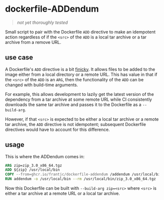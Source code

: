 # dockerfile-ADDendum

> _not yet thoroughly tested_

Small script to pair with the Dockerfile `ADD` directive to make an idempotent action regardless of if the `<src>` of the `ADD` is a local tar archive or a tar archive from a remove URL.

## use case

A Dockerfile's `ADD` directive is a bit [finicky](https://docs.docker.com/engine/reference/builder/#add). It allows files to be added to the image either from a local directory or a remote URL. This has value in that if the `<src>` of the `ADD` is an `ARG`, then the functionality of the `ADD` can be changed with build-time arguments.

For example, this allows development to lazily get the latest version of the dependency from a tar archive at some remote URL while CI consistently downloads the same tar archive and passes it to the Dockerfile as a `--build-arg`.

However, if that `<src>` is expected to be either a local tar archive or a remote tar archive, the `ADD` directive is not idempotent; subsequent Dockerfile directives would have to account for this difference.

## usage

This is where the ADDendum comes in:

```Dockerfile
ARG zip=zip_3.0_x86_64.tgz
ADD ${zip} /usr/local/bin
COPY --from=ghcr.io/frantjc/dockerfile-addendum /addendum /usr/local/bin
RUN addendum -o /usr/local/bin --rm /usr/local/bin/zip_3.0_x86_64.tgz
```

Now this Dockerfile can be built with `--build-arg zip=<src>` where `<src>` is either a tar archive at a remote URL or a local tar archive.
